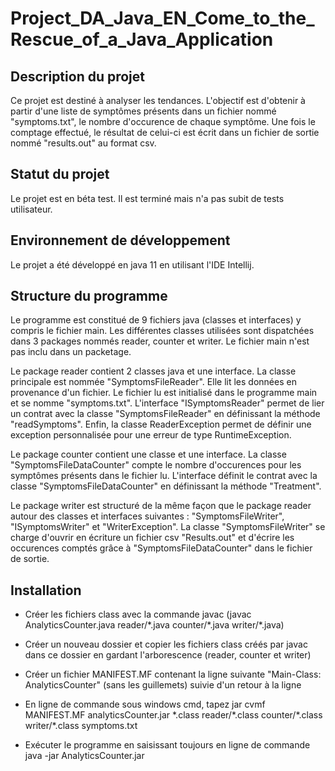 # Project_DA_Java_EN_Come_to_the_Rescue_of_a_Java_Application

## Description du projet

Ce projet est destiné à analyser les tendances. L'objectif est d'obtenir à partir d'une liste de symptômes présents dans un fichier nommé "symptoms.txt", 
le nombre d'occurence de chaque symptôme. Une fois le comptage effectué, le résultat de celui-ci est écrit dans un fichier de sortie nommé "results.out" au format csv.

## Statut du projet

Le projet est en béta test. Il est terminé mais n'a pas subit de tests utilisateur.

## Environnement de développement

Le projet a été développé en java 11 en utilisant l'IDE Intellij.	

## Structure du programme

Le programme est constitué de 9 fichiers java (classes et interfaces) y compris le fichier main. Les différentes classes utilisées sont dispatchées dans 3 packages nommés reader, counter et writer. Le fichier
main n'est pas inclu dans un packetage.

Le package reader contient 2 classes java et une interface. La classe principale est nommée "SymptomsFileReader". Elle lit les données en provenance d'un fichier. Le fichier lu est initialisé dans le programme main et se nomme "symptoms.txt". L'interface "ISymptomsReader" permet de lier un contrat avec la classe "SymptomsFileReader" en définissant la méthode "readSymptoms". Enfin, la classe ReaderException permet de définir une exception personnalisée pour une erreur de type RuntimeException.

Le package counter contient une classe et une interface. La classe "SymptomsFileDataCounter" compte le nombre d'occurences pour les symptômes présents dans le fichier lu. L'interface définit le contrat avec la classe "SymptomsFileDataCounter" en définissant la méthode "Treatment".

Le package writer est structuré de la même façon que le package reader autour des classes et interfaces suivantes : "SymptomsFileWriter", "ISymptomsWriter" et "WriterException". La classe "SymptomsFileWriter" se charge d'ouvrir en écriture un fichier csv "Results.out" et d'écrire les occurences comptés grâce à "SymptomsFileDataCounter" dans le fichier de sortie.

## Installation


* Créer les fichiers class avec la commande javac (javac AnalyticsCounter.java reader/\*.java counter/\*.java writer/\*.java)

* Créer un nouveau dossier et copier les fichiers class créés par javac dans ce dossier en gardant l'arborescence (reader, counter et writer)

* Créer un fichier MANIFEST.MF contenant la ligne suivante "Main-Class: AnalyticsCounter" (sans les guillemets) suivie d'un retour à la ligne

* En ligne de commande sous windows cmd, tapez jar cvmf MANIFEST.MF analyticsCounter.jar \*.class reader/\*.class counter/\*.class writer/\*.class symptoms.txt

* Exécuter le programme en saisissant toujours en ligne de commande java -jar AnalyticsCounter.jar
